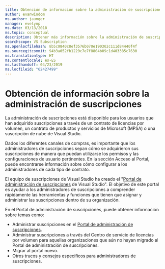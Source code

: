 ```yaml
---
title: Obtención de información sobre la administración de suscripciones | Microsoft Docs
author: evanwindom
ms.author: jaunger
manager: evelynp
ms.date: 03/13/2018
ms.topic: conceptual
description: Obtener más información sobre la administración de suscripciones
searchscope: VS Subscription
ms.openlocfilehash: 8b5c0840c8ef3576b070e190302c111d84440f4f
ms.sourcegitcommit: 94b3a052fb1229c7e7f8804b09c1d403385c7630
ms.translationtype: HT
ms.contentlocale: es-ES
ms.lasthandoff: 04/23/2019
ms.locfileid: "62427499"
---
```

# <a name="learn-about-subscription-management"></a>Obtención de información sobre la administración de suscripciones

La administración de suscripciones está disponible para los usuarios que han adquirido suscripciones a través de un contrato de licencias por volumen, un contrato de productos y servicios de Microsoft (MPSA) o una suscripción de nube de Visual Studio.

Dados los diferentes canales de compras, es importante que los administradores de suscripciones sepan cómo se adquirieron sus suscripciones de manera que puedan utilizarse los permisos y las configuraciones de usuario pertinentes. En la sección Acceso al Portal, puede encontrarse información sobre cómo configurar a los administradores de cada tipo de contrato.

El equipo de suscripciones de Visual Studio ha creado el "[Portal de administración de suscripciones](https://visualstudio.microsoft.com/subscriptions-administration/) de Visual Studio".  El objetivo de este portal es ayudar a los administradores de suscripciones a comprender rápidamente las herramientas y funciones que tienen que asignar y administrar las suscripciones dentro de su organización.

En el Portal de administración de suscripciones, puede obtener información sobre temas como:
- Administrar suscripciones en el [Portal de administración de suscripciones](https://manage.visualstudio.com).
- Administrar suscripciones a través del Centro de servicio de licencias por volumen para aquellas organizaciones que aún no hayan migrado al Portal de administración de suscripciones.
- Migrar al portal nuevo.
- Otros trucos y consejos específicos para administradores de suscripciones.
